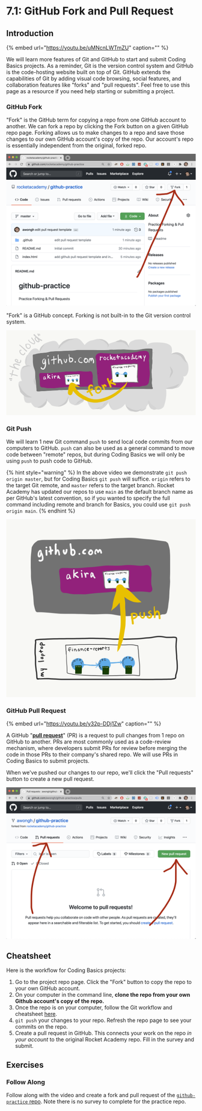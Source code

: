 # 7.1: GitHub Fork and Pull Request

## Introduction

{% embed url="https://youtu.be/uMNcnLWTmZU" caption="" %}

We will learn more features of Git and GitHub to start and submit Coding Basics projects. As a reminder, Git is the version control system and GitHub is the code-hosting website built on top of Git. GitHub extends the capabilities of Git by adding visual code browsing, social features, and collaboration features like "forks" and "pull requests". Feel free to use this page as a resource if you need help starting or submitting a project.

### GitHub Fork

"Fork" is the GitHub term for copying a repo from one GitHub account to another. We can fork a repo by clicking the Fork button on a given GitHub repo page. Forking allows us to make changes to a repo and save those changes to our own GitHub account's copy of the repo. Our account's repo is essentially independent from the original, forked repo.

![How to find the fork button on a repo page.](../.gitbook/assets/screen-shot-2020-08-19-at-10.23.10-pm%20%281%29%20%282%29%20%283%29%20%281%29%20%281%29.png)

"Fork" is a GitHub concept. Forking is not built-in to the Git version control system.

![A &quot;fork&quot; is when we copy a repo from another account to our own inside of GitHub.](../.gitbook/assets/github-fork.png)

### Git Push

We will learn 1 new Git command `push` to send local code commits from our computers to GitHub. `push` can also be used as a general command to move code between "remote" repos, but during Coding Basics we will only be using `push` to push code to GitHub.

{% hint style="warning" %}
In the above video we demonstrate `git push origin master`, but for Coding Basics `git push` will suffice. `origin` refers to the target Git remote, and `master` refers to the target branch. Rocket Academy has updated our repos to use `main` as the default branch name as per GitHub's latest convention, so if you wanted to specify the full command including remote and branch for Basics, you could use `git push origin main`.
{% endhint %}

![The &quot;git push&quot; command can be used to send local code commits to GitHub.](../.gitbook/assets/github-push.png)

### GitHub Pull Request

{% embed url="https://youtu.be/y32p-DDj1Zw" caption="" %}

A GitHub "[**pull request**](https://docs.github.com/en/free-pro-team@latest/github/collaborating-with-issues-and-pull-requests/about-pull-requests)" \(PR\) is a request to pull changes from 1 repo on GitHub to another. PRs are most commonly used as a code-review mechanism, where developers submit PRs for review before merging the code in those PRs to their company's shared repo. We will use PRs in Coding Basics to submit projects.

When we've pushed our changes to our repo, we'll click the "Pull requests" button to create a new pull request.

![How to find the pull request tab and new pull request button in GitHub.](../.gitbook/assets/screen-shot-2020-08-19-at-10.23.25-pm%20%281%29.png)

## Cheatsheet

Here is the workflow for Coding Basics projects:

1. Go to the project repo page. Click the "Fork" button to copy the repo to your own GitHub account.
2. On your computer in the command line, **clone the repo from your own Github account's copy of the repo.**
3. Once the repo is on your computer, follow the Git workflow and cheatsheet [here](../2-organising-and-managing-code-files/2.2-git.md#cheat-sheet).
4. `git push` your changes to your repo. Refresh the repo page to see your commits on the repo.
5. Create a pull request in GitHub. This connects your work on the repo _in your account_ to the original Rocket Academy repo. Fill in the survey and submit.

## Exercises

### Follow Along

Follow along with the video and create a fork and pull request of the [`github-practice` repo](https://github.com/rocketacademy/github-practice). Note there is no survey to complete for the practice repo.

